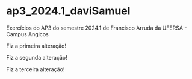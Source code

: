 # ap3_2024.1_daviSamuel
Exercícios do AP3 do semestre 2024.1 de Francisco Arruda da UFERSA - Campus Angicos

Fiz a primeira alteração!

Fiz a segunda alteração!

Fiz a terceira alteração!
